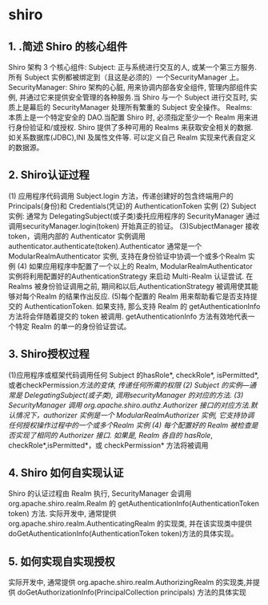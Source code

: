 # shiro

## 1. .简述 Shiro 的核心组件

  Shiro 架构 3 个核心组件:
  Subject: 正与系统进行交互的人, 或某一个第三方服务.所有 Subject 实例都被绑定到（且这是必须的）一个SecurityManager 上。
  SecurityManager: Shiro 架构的心脏, 用来协调内部各安全组件, 管理内部组件实例, 并通过它来提供安全管理的各种服务.当 Shiro 与一个 Subject 进行交互时, 实质上是幕后的 SecurityManager 处理所有繁重的 Subject 安全操作。
  Realms: 本质上是一个特定安全的 DAO.当配置 Shiro 时, 必须指定至少一个 Realm 用来进行身份验证和/或授权.
  Shiro 提供了多种可用的 Realms 来获取安全相关的数据. 如关系数据库(JDBC),INI 及属性文件等.
  可以定义自己 Realm 实现来代表自定义的数据源。

## 2. Shiro认证过程

(1) 应用程序代码调用 Subject.login 方法，传递创建好的包含终端用户的 Principals(身份)和 Credentials(凭证)的 AuthenticationToken 实例
(2) Subject 实例: 通常为 DelegatingSubject(或子类)委托应用程序的 SecurityManager 通过调用securityManager.login(token) 开始真正的验证。
(3)SubjectManager 接收 token，调用内部的 Authenticator 实例调用 authenticator.authenticate(token).Authenticator 通常是一个 ModularRealmAuthenticator 实例, 支持在身份验证中协调一个或多个Realm 实例
(4) 如果应用程序中配置了一个以上的 Realm, ModularRealmAuthenticator 实例将利用配置好的AuthenticationStrategy 来启动 Multi-Realm 认证尝试. 在Realms 被身份验证调用之前, 期间和以后,AuthenticationStrategy 被调用使其能够对每个Realm 的结果作出反应.
(5)每个配置的 Realm 用来帮助看它是否支持提交的 AuthenticationToken. 如果支持, 那么支持 Realm 的 getAuthenticationInfo 方法将会伴随着提交的 token 被调用. getAuthenticationInfo 方法有效地代表一个特定 Realm 的单一的身份验证尝试。

## 3. Shiro授权过程

(1)应用程序或框架代码调用任何 Subject 的hasRole*, checkRole*, isPermitted*,或者checkPermission*方法的变体, 传递任何所需的权限
(2) Subject 的实例—通常是 DelegatingSubject(或子类), 调用securityManager 的对应的方法.
(3) SecurityManager 调用 org.apache.shiro.authz.Authorizer 接口的对应方法.默认情况下，authorizer 实例是一个 ModularRealmAuthorizer 实例, 它支持协调任何授权操作过程中的一个或多个Realm 实例
(4) 每个配置好的 Realm 被检查是否实现了相同的 Authorizer 接口. 如果是, Realm 各自的 hasRole*, checkRole*,isPermitted*，或 checkPermission* 方法将被调用

## 4. Shiro 如何自实现认证

Shiro 的认证过程由 Realm 执行, SecurityManager 会调用 org.apache.shiro.realm.Realm 的 getAuthenticationInfo(AuthenticationToken token) 方法. 实际开发中, 通常提供 org.apache.shiro.realm.AuthenticatingRealm 的实现类, 并在该实现类中提供 doGetAuthenticationInfo(AuthenticationToken token)方法的具体实现。

## 5. 如何实现自实现授权

实际开发中, 通常提供  org.apache.shiro.realm.AuthorizingRealm 的实现类,并提供 doGetAuthorizationInfo(PrincipalCollection principals) 方法的具体实现